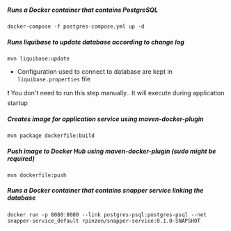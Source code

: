 ##### Runs a Docker container that contains PostgreSQL
`docker-compose -f postgres-compose.yml up -d`

##### Runs liquibase to update database according to change log
`mvn liquibase:update`

- Configuration used to connect to database are kept in `liquibase.properties` file

:exclamation: You don't need to run this step manually.. It will execute during application startup

##### Creates image for application service using maven-docker-plugin
`mvn package dockerfile:build`

##### Push image to Docker Hub using maven-docker-plugin (sudo might be required)
`mvn dockerfile:push`

##### Runs a Docker container that contains snapper service linking the database
`docker run -p 8080:8080 --link postgres-psql:postgres-psql --net snapper-service_default rpinzon/snapper-service:0.1.0-SNAPSHOT` 
